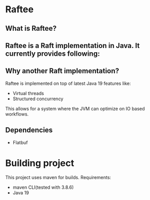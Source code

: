 # Raftee

## What is Raftee?
Raftee is a Raft implementation in Java.
It currently provides following:
- 

## Why another Raft implementation?
Raftee is implemented on top of latest Java 19 features like:
- Virtual threads
- Structured concurrency

This allows for a system where the JVM can optimize on IO based workflows.

## Dependencies
- Flatbuf

# Building project
This project uses maven for builds.
Requirements:
- maven CLI(tested with 3.8.6)
- Java 19



